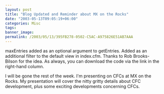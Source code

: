 ```yaml
---
layout: post
title: "Blog Updated and Reminder about MX on the Rocks"
date: "2003-05-13T09:05:19+06:00"
categories: Misc 
tags: 
banner_image: 
permalink: /2003/05/13/395FB278-0502-C5AC-A975826E51AB7AAA
---
```


maxEntries added as an optional argument to getEntries. Added as an additional filter to the default view in index.cfm. Thanks to Rob Brooks-Bilson for the idea. As always, you can download the code via the link in the right-hand column.

I will be gone the rest of the week. I'm presenting on CFCs at MX on the Rocks. My presentation will cover the nitty gritty details about CFC development, plus some exciting developments concerning CFCs.
